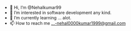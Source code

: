 - 👋 Hi, I’m @Nehalkumar99
- 👀 I’m interested in software development any kind.
- 🌱 I’m currently learning ... alot.
- 📫 How to reach me ...-nehal0000kumar1999@gmail.com

<!---
Nehalkumar99/Nehalkumar99 is a ✨ special ✨ repository because its `README.md` (this file) appears on your GitHub profile.
You can click the Preview link to take a look at your changes.
--->
